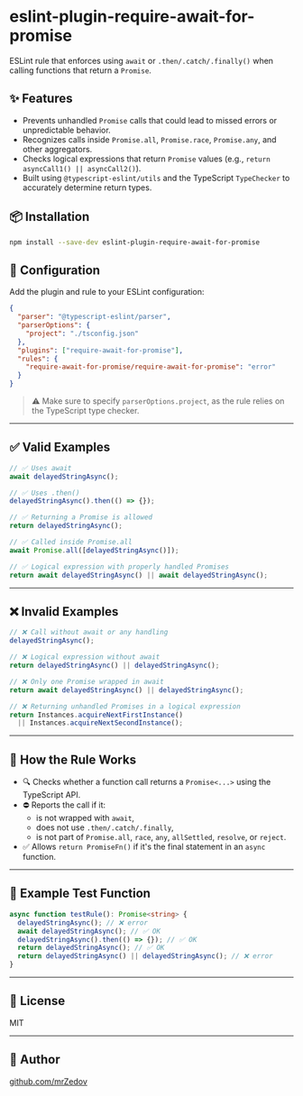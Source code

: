 # eslint-plugin-require-await-for-promise

ESLint rule that enforces using `await` or `.then/.catch/.finally()` when calling functions that return a `Promise`.

## ✨ Features

- Prevents unhandled `Promise` calls that could lead to missed errors or unpredictable behavior.
- Recognizes calls inside `Promise.all`, `Promise.race`, `Promise.any`, and other aggregators.
- Checks logical expressions that return `Promise` values (e.g., `return asyncCall1() || asyncCall2()`).
- Built using `@typescript-eslint/utils` and the TypeScript `TypeChecker` to accurately determine return types.

## 📦 Installation

```bash
npm install --save-dev eslint-plugin-require-await-for-promise
```

## 🔧 Configuration

Add the plugin and rule to your ESLint configuration:

```json
{
  "parser": "@typescript-eslint/parser",
  "parserOptions": {
    "project": "./tsconfig.json"
  },
  "plugins": ["require-await-for-promise"],
  "rules": {
    "require-await-for-promise/require-await-for-promise": "error"
  }
}
```

> ⚠️ Make sure to specify `parserOptions.project`, as the rule relies on the TypeScript type checker.

---

## ✅ Valid Examples

```ts
// ✅ Uses await
await delayedStringAsync();

// ✅ Uses .then()
delayedStringAsync().then(() => {});

// ✅ Returning a Promise is allowed
return delayedStringAsync();

// ✅ Called inside Promise.all
await Promise.all([delayedStringAsync()]);

// ✅ Logical expression with properly handled Promises
return await delayedStringAsync() || await delayedStringAsync();
```

---

## ❌ Invalid Examples

```ts
// ❌ Call without await or any handling
delayedStringAsync();

// ❌ Logical expression without await
return delayedStringAsync() || delayedStringAsync();

// ❌ Only one Promise wrapped in await
return await delayedStringAsync() || delayedStringAsync();

// ❌ Returning unhandled Promises in a logical expression
return Instances.acquireNextFirstInstance()
  || Instances.acquireNextSecondInstance();
```

---

## 🧠 How the Rule Works

- 🔍 Checks whether a function call returns a `Promise<...>` using the TypeScript API.
- ⛔ Reports the call if it:
  - is not wrapped with `await`,
  - does not use `.then/.catch/.finally`,
  - is not part of `Promise.all`, `race`, `any`, `allSettled`, `resolve`, or `reject`.
- ✅ Allows `return PromiseFn()` if it's the final statement in an `async` function.

---

## 🧪 Example Test Function

```ts
async function testRule(): Promise<string> {
  delayedStringAsync(); // ❌ error
  await delayedStringAsync(); // ✅ OK
  delayedStringAsync().then(() => {}); // ✅ OK
  return delayedStringAsync(); // ✅ OK
  return delayedStringAsync() || delayedStringAsync(); // ❌ error
}
```

---

## 📝 License

MIT

---

## 👤 Author

[github.com/mrZedov](https://github.com/mrZedov)
